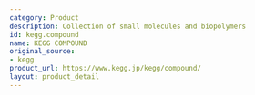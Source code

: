 ```yaml
---
category: Product
description: Collection of small molecules and biopolymers
id: kegg.compound
name: KEGG COMPOUND
original_source:
- kegg
product_url: https://www.kegg.jp/kegg/compound/
layout: product_detail
---
```

